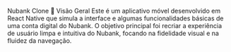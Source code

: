 Nubank Clone
🚀 Visão Geral
Este é um aplicativo móvel desenvolvido em React Native que simula a interface e algumas funcionalidades básicas de uma conta digital do Nubank. 
O objetivo principal foi recriar a experiência de usuário limpa e intuitiva do Nubank, focando na fidelidade visual e na fluidez da navegação.
